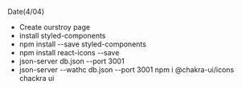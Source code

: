 Date(4/04)

- Create ourstroy page
- install styled-components
- npm install --save styled-components
- npm install react-icons --save
- json-server db.json --port 3001
- json-server --wathc db.json --port 3001
  npm i @chakra-ui/icons
  chackra ui

